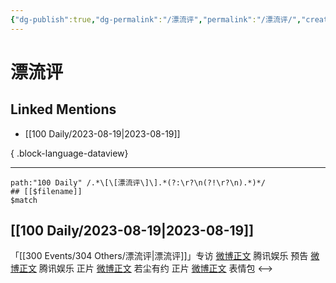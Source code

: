 ```yaml
---
{"dg-publish":true,"dg-permalink":"/漂流评","permalink":"/漂流评/","created":"2023-08-23T19:20:21.108+08:00","updated":"2023-08-24T19:42:23.671+08:00"}
---
```


# 漂流评

## Linked Mentions
- [[100 Daily/2023-08-19\|2023-08-19]]

{ .block-language-dataview}

---

```expander
path:"100 Daily" /.*\[\[漂流评\]\].*(?:\r?\n(?!\r?\n).*)*/
## [[$filename]]
$match
```
## [[100 Daily/2023-08-19\|2023-08-19]]
「[[300 Events/304 Others/漂流评\|漂流评]]」专访
[微博正文](http://weibo.com/3182423937/Nfq5pvydi) 腾讯娱乐 预告
[微博正文](https://weibo.com/3182423937/NfqwykaQF) 腾讯娱乐 正片
[微博正文](http://weibo.com/1708811403/NfqzSvXE9) 若尘有约 正片
[微博正文](https://weibo.com/3182423937/NfqOi9wxc) 表情包
<-->